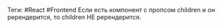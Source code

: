 Теги: #React #Frontend 
Если есть компонент с пропсом children и он ререндерится, то children НЕ ререндерится. 